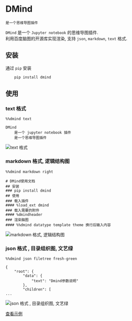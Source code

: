 
# DMind

    是一个思维导图插件
`DMind` 是一个 `Jupyter notebook` 的思维导图插件.    
利用百度脑图的开源库实现渲染, 支持 `json`, `markdown`, `text` 格式.


## 安装
通过 `pip` 安装
```bash
    pip install dmind
```

## 使用
### text 格式
```
%%dmind text

DMind
    是一个 jupyter notebook 插件
    是一个思维导图插件
```
![text 格式](./images/1.png)


### markdown 格式, 逻辑结构图
```
%%dmind markdown right

# DMind使用文档
## 安装
### pip install dmind
## 使用
### 载入插件
#### %load_ext dmind
### 载入需要的附件
#### %dmindheader
### 渲染脑图
#### %%dmind datatype template theme 换行后输入内容
```
![markdown 格式, 逻辑结构图](./images/2.png)

### json 格式 , 目录组织图, 文艺绿
```
%%dmind json filetree fresh-green

{
    "root": {
        "data": {
            "text": "Dmind参数说明"
        },
        "children": [
...
```
![json 格式 , 目录组织图, 文艺绿](./images/3.png)



[查看示例](./example/example.ipynb)
